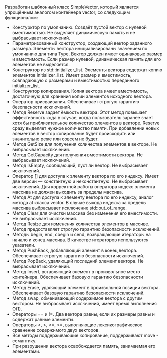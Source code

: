 Разработан шаблонный класс SimpleVector<Type>, который является упрощённым аналогом контейнера vector, со следующим функционалом:

- Констурктор по умолчанию. Создаёт пустой вектор с нулевой вместимостью. Не выделяет динамическую память и не выбрасывает исключений.
- Параметризованный конструктор, создающий вектор заданного размера. Элементы вектора инициализированы значением по умолчанию для типа Type. 
  Вектор должен имеет одинаковые размер и вместимость. Если размер нулевой, динамическая память для его элементов не выделяется.
- Конструктор из std::initializer_list. Элементы вектора содержат копию элементов initializer_list. 
  Имеет размер и вместимость, совпадающую с размерами и вместимостью переданного initializer_list.
- Конструктор копирования. Копия вектора имеет вместимость, достаточную для хранения копии элементов исходного вектора.
- Оператор присваивания. Обеспечивает строгую гарантию безопасности исключений.
- Метод Reserve задает ёмкость вектора. Этот метод повышает эффективность кода в случае, когда пользователь заранее знает хотя бы приблизительное количество элементов в векторе.
  Reserve сразу выделяет нужное количество памяти. При добавлении новых элементов в вектор копирование будет происходить или значительно реже или совсем не будет.
- Метод GetSize для получения количества элементов в векторе. Не выбрасывает исключений.
- Метод GetCapacity для получения вместимости вектора. Не выбрасывает исключений.
- Метод IsEmpty, сообщающий, пуст ли вектор. Не выбрасывает исключений.
- Оператор [] для доступа к элементу вектора по его индексу. Имеет две версии — константную и неконстантную. Не выбрасывает исключений. 
  Для корректной работы оператора индекс элемента массива не должен выходить за пределы массива.
- Метод At для доступа к элементу вектора по его индексу, аналог метода at класса vector. 
  В случае выхода индекса за пределы массива выбрасывает исключение std::out_of_range.
- Метод Clear для очистки массива без изменения его вместимости. Не выбрасывает исключений.
- Метод Resize для изменения количества элементов в массиве. Метод предоставляет строгую гарантию безопасности исключений.
- Методы begin, end, cbegin и cend, возвращающие итераторы на начало и конец массива. В качестве итераторов используются указатели.
- Метод PushBack, добавляющий элемент в конец вектора. Обеспечивает строгую гарантию безопасности исключений.
- Метод PopBack, удаляющий последний элемент вектора. Не выбрасывает исключений.
- Метод Insert, вставляющий элемент в произвольное место контейнера. Обеспечивает базовую гарантию безопасности исключений.
- Метод Erase, удаляющий элемент в произвольной позиции вектора. Обеспечивает базовую гарантию безопасности исключений.
- Метод swap, обменивающий содержимое вектора с другим вектором. Не выбрасывает исключений, имеет время выполнения O(1).
- Операторы == и !=. Два вектора равны, если их размеры равны и содержат равные элементы.
- Операторы <, >, <=, >=, выполняющие лексикографическое сравнение содержимого двух векторов.
- Все методы поддерживающие копирование, поддерживают move - семантику.
- При разрушении вектора освобождается память, занимаемая его элементами.
